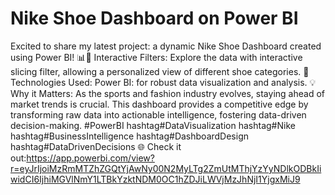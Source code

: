 # Nike Shoe Dashboard on Power BI
Excited to share my latest project: a dynamic Nike Shoe Dashboard created using Power BI! 📊👟 Interactive Filters: Explore the data with interactive slicing filter, allowing a personalized view of different shoe categories. 🚀 Technologies Used: Power BI: for robust data visualization and analysis.
💡 Why it Matters: As the sports and fashion industry evolves, staying ahead of market trends is crucial. This dashboard provides a competitive edge by transforming raw data into actionable intelligence, fostering data-driven decision-making.
#PowerBI hashtag#DataVisualization hashtag#Nike hashtag#BusinessIntelligence hashtag#DashboardDesign hashtag#DataDrivenDecisions
🌐 Check it out:https://app.powerbi.com/view?r=eyJrIjoiMzRmMTZhZGQtYjAwNy00N2MyLTg2ZmUtMThjYzYyNDlkODBkIiwidCI6IjhiMGVlNmY1LTBkYzktNDM0OC1hZDJiLWVjMzJhNjI1YjgxMiJ9
